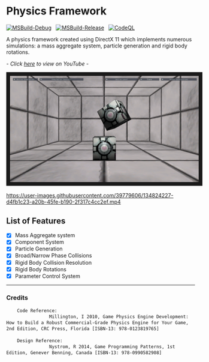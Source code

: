# Physics Framework

[![MSBuild-Debug](https://github.com/kyle-robinson/physics-framework/actions/workflows/msbuild-debug.yml/badge.svg)](https://github.com/kyle-robinson/physics-framework/actions/workflows/msbuild-debug.yml)
&nbsp;
[![MSBuild-Release](https://github.com/kyle-robinson/physics-framework/actions/workflows/msbuild-release.yml/badge.svg)](https://github.com/kyle-robinson/physics-framework/actions/workflows/msbuild-release.yml)
&nbsp;
[![CodeQL](https://github.com/kyle-robinson/physics-framework/actions/workflows/codeql.yml/badge.svg)](https://github.com/kyle-robinson/physics-framework/actions/workflows/codeql.yml)

A physics framework created using DirectX 11 which implements numerous simulations: a mass aggregate system, particle generation and rigid body rotations.

*- Click <a href="https://www.youtube.com/watch?v=23r29toUFZo" target="_blank">here</a> to view on YouTube -*

<img src="physics-framework.png" alt="Physics Framework Thumbnail" border="10" />

https://user-images.githubusercontent.com/39779606/134824227-d4fb1c23-a20b-45fe-b190-2f317c4cc2ef.mp4

## List of Features

- [x] Mass Aggregate system
- [x] Component System
- [x] Particle Generation
- [x] Broad/Narrow Phase Collisions
- [x] Rigid Body Collision Resolution
- [x] Rigid Body Rotations
- [x] Parameter Control System

---

### Credits
        
        Code Reference:
                    Millington, I 2010, Game Physics Engine Development: How to Build a Robust Commercial-Grade Physics Engine for Your Game, 2nd Edition, CRC Press, Florida [ISBN-13: 978-0123819765]
		    
	    Design Reference:
                    Nystrom, R 2014, Game Programming Patterns, 1st Edition, Genever Benning, Canada [ISBN-13: 978-0990582908]

